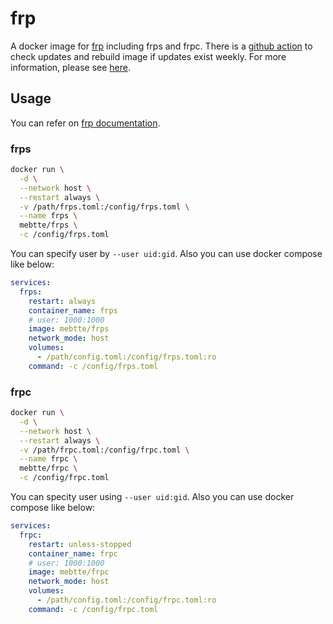 # frp

A docker image for [frp](https://github.com/fatedier/frp) including frps and frpc. There is a [github action](https://github.com/mebtte/docker/actions/workflows/frp.yaml) to check updates and rebuild image if updates exist weekly. For more information, please see [here](https://github.com/mebtte/docker).

## Usage

You can refer on [frp documentation](https://gofrp.org/docs).

### frps

```sh
docker run \
  -d \
  --network host \
  --restart always \
  -v /path/frps.toml:/config/frps.toml \
  --name frps \
  mebtte/frps \
  -c /config/frps.toml
```

You can specify user by `--user uid:gid`. Also you can use docker compose like below:

```yml
services:
  frps:
    restart: always
    container_name: frps
    # user: 1000:1000
    image: mebtte/frps
    network_mode: host
    volumes:
      - /path/config.toml:/config/frps.toml:ro
    command: -c /config/frps.toml
```

### frpc

```sh
docker run \
  -d \
  --network host \
  --restart always \
  -v /path/frpc.toml:/config/frpc.toml \
  --name frpc \
  mebtte/frpc \
  -c /config/frpc.toml
```

You can specity user using `--user uid:gid`. Also you can use docker compose like below:

```yml
services:
  frpc:
    restart: unless-stopped
    container_name: frpc
    # user: 1000:1000
    image: mebtte/frpc
    network_mode: host
    volumes:
      - /path/config.toml:/config/frpc.toml:ro
    command: -c /config/frpc.toml
```
